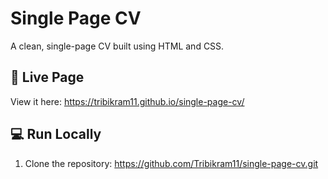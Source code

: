 # Single Page CV

A clean, single-page CV built using HTML and CSS.

## 🚀 Live Page
View it here: https://tribikram11.github.io/single-page-cv/

## 💻 Run Locally
1. Clone the repository:
    https://github.com/Tribikram11/single-page-cv.git

